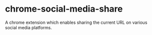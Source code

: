 chrome-social-media-share
=========================

A chrome extension which enables sharing the current URL on various social media platforms.
